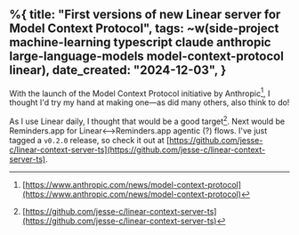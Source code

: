 %{
    title: "First versions of new Linear server for Model Context Protocol",
    tags: ~w(side-project machine-learning typescript claude anthropic large-language-models model-context-protocol linear),
    date_created: "2024-12-03",
}
---
With the launch of the Model Context Protocol initiative by Anthropic[^1], I thought I'd try my hand at making one—as did many others, also think to do!

As I use Linear daily, I thought that would be a good target[^2]. Next would be Reminders.app for Linear⟷Reminders.app agentic (?) flows. I've just tagged a `v0.2.0` release, so check it out at [https://github.com/jesse-c/linear-context-server-ts](https://github.com/jesse-c/linear-context-server-ts).

[^1]: [https://www.anthropic.com/news/model-context-protocol](https://www.anthropic.com/news/model-context-protocol)
[^2]: [https://github.com/jesse-c/linear-context-server-ts](https://github.com/jesse-c/linear-context-server-ts)
